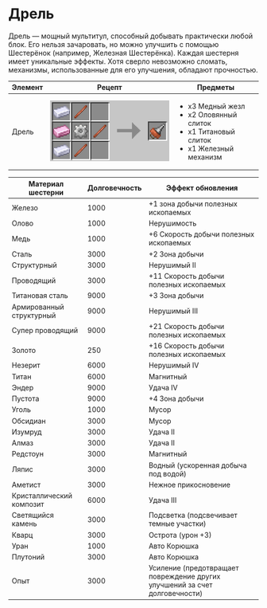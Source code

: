 # Дрель

Дрель — мощный мультитул, способный добывать практически любой блок. Его нельзя зачаровать, но можно улучшить с помощью Шестерёнок (например, Железная Шестерёнка). Каждая шестерня имеет уникальные эффекты. Хотя сверло невозможно сломать, механизмы, использованные для его улучшения, обладают прочностью.

| Элемент | Рецепт                                       | Предметы                                                                                                              |
| ------- | -------------------------------------------- | --------------------------------------------------------------------------------------------------------------------- |
| Дрель   | ![Сверлить](../../.gitbook/assets/drill.png) | <ul><li>x3 Медный жезл</li><li>x2 Оловянный слиток</li><li>x1 Титановый слиток</li><li>x1 Железный механизм</li></ul> |

| Материал шестерни         | Долговечность | Эффект обновления                                                           |
| ------------------------- | ------------- | --------------------------------------------------------------------------- |
| Железо                    | 1000          | +1 зона добычи полезных ископаемых                                          |
| Олово                     | 1000          | Нерушимость                                                                 |
| Медь                      | 1000          | +6 Скорость добычи полезных ископаемых                                      |
| Сталь                     | 3000          | +2 Зона добычи                                                              |
| Структурный               | 3000          | Нерушимый II                                                                |
| Проводящий                | 3000          | +11 Скорость добычи полезных ископаемых                                     |
| Титановая сталь           | 9000          | +3 Зона добычи                                                              |
| Армированный  структурный | 9000          | Нерушимый III                                                               |
| Супер проводящий          | 9000          | +21 Скорость добычи полезных ископаемых                                     |
| Золото                    | 250           | +16 Скорость добычи полезных ископаемых                                     |
| Незерит                   | 6000          | Нерушимый IV                                                                |
| Титан                     | 6000          | Магнитный                                                                   |
| Эндер                     | 9000          | Удача IV                                                                    |
| Пустота                   | 9000          | +4 Зона добычи                                                              |
| Уголь                     | 1000          | Мусор                                                                       |
| Обсидиан                  | 3000          | Мусор                                                                       |
| Изумруд                   | 3000          | Удача II                                                                    |
| Алмаз                     | 3000          | Удача II                                                                    |
| Редстоун                  | 3000          | Магнитный                                                                   |
| Ляпис                     | 3000          | Водный (ускоренная добыча под водой)                                        |
| Аметист                   | 3000          | Нежное прикосновение                                                        |
| Кристаллический композит  | 6000          | Удача III                                                                   |
| Светящийся камень         | 3000          | Подсветка (подсвечивает темные участки)                                     |
| Кварц                     | 3000          | Острота (урон +3)                                                           |
| Уран                      | 1000          | Авто Корюшка                                                                |
| Плутоний                  | 3000          | Авто Корюшка                                                                |
| Опыт                      | 3000          | Усиление (предотвращает повреждение других улучшений за счет долговечности) |
